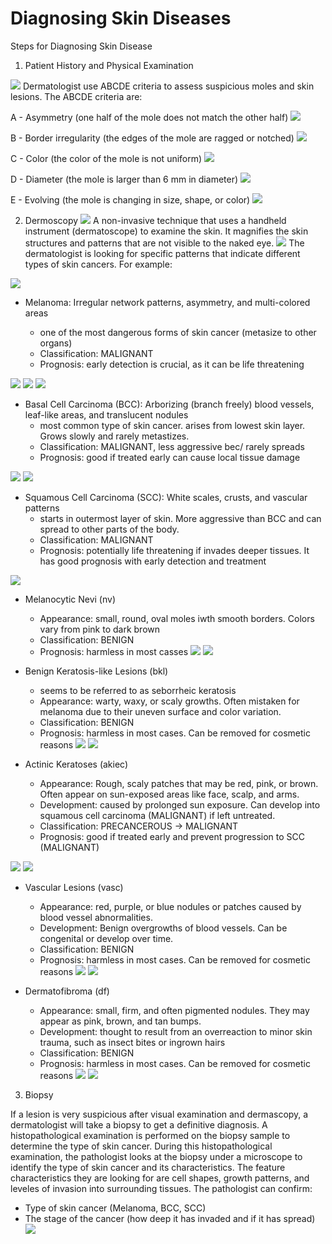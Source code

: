 # Diagnosing Skin Diseases

Steps for Diagnosing Skin Disease


1. Patient History and Physical Examination


![](ui/abcde.jpeg)
Dermatologist use ABCDE criteria to assess suspicious moles and skin lesions. The ABCDE criteria are:

A - Asymmetry (one half of the mole does not match the other half)
![](ui/assymetry.jpeg)

B - Border irregularity (the edges of the mole are ragged or notched)
![](ui/border.jpeg)

C - Color (the color of the mole is not uniform)
![](ui/color.jpeg)

D - Diameter (the mole is larger than 6 mm in diameter)
![](ui/diameter.jpeg)

E - Evolving (the mole is changing in size, shape, or color)
![](ui/evolving.jpeg)


2. Dermoscopy
![](ui/dermoscopy.png)
A non-invasive technique that uses a handheld instrument (dermatoscope) to examine the skin. It magnifies the skin structures and patterns that are not visible to the naked eye.
![](ui/dermascopy_example.jpeg)
The dermatologist is looking for specific patterns that indicate different types of skin cancers. For example:

![](ui/var_skin_cancers.jpeg)


- Melanoma: Irregular network patterns, asymmetry, and multi-colored areas

    - one of the most dangerous forms of skin cancer (metasize to other organs)
    - Classification: MALIGNANT
    - Prognosis: early detection is crucial, as it can be life threatening

![](ui/melanoma.jpeg)
![](ui/melanoma3.png)
![](ui/melanoma4.jpeg)

- Basal Cell Carcinoma (BCC): Arborizing (branch freely) blood vessels, leaf-like areas, and translucent nodules
    - most common type of skin cancer. arises from lowest skin layer. Grows slowly and rarely metastizes.
    - Classification: MALIGNANT, less aggressive bec/ rarely spreads
    - Prognosis: good if treated early can cause local tissue damage

![](ui/basalcellcarcinoma.jpeg)
![](ui/bcc4.png)

- Squamous Cell Carcinoma (SCC): White scales, crusts, and vascular patterns
    - starts in outermost layer of skin. More aggressive than BCC and can spread to other parts of the body.
    - Classification: MALIGNANT
    - Prognosis: potentially life threatening if invades deeper tissues. It has good prognosis with early detection and treatment

![](ui/scc.jpeg)

- Melanocytic Nevi (nv)
    - Appearance: small, round, oval moles iwth smooth borders. Colors vary from pink to dark brown
    - Classification: BENIGN
    - Prognosis: harmless in most casses
![](ui/nv.jpeg)
![](ui/nv2.jpeg)


- Benign Keratosis-like Lesions (bkl)
    - seems to be referred to as seborrheic keratosis
    - Appearance: warty, waxy, or scaly growths. Often mistaken for melanoma due to their uneven surface and color variation.
    - Classification: BENIGN
    - Prognosis: harmless in most cases. Can be removed for cosmetic reasons
![](ui/bkl.jpeg)
![](ui/bkl2.jpeg)


- Actinic Keratoses (akiec)
    - Appearance: Rough, scaly patches that may be red, pink, or brown. Often appear on sun-exposed areas like face, scalp, and arms.
    - Development: caused by prolonged sun exposure. Can develop into squamous cell carcinoma (MALIGNANT) if left untreated.
    - Classification: PRECANCEROUS -> MALIGNANT
    - Prognosis: good if treated early and prevent progression to SCC (MALIGNANT)

![](ui/akiec2.jpeg)
![](ui/akiec3.jpeg)


- Vascular Lesions (vasc)
    - Appearance: red, purple, or blue nodules or patches caused by blood vessel abnormalities.
    - Development: Benign overgrowths of blood vessels. Can be congenital or develop over time.
    - Classification: BENIGN
    - Prognosis: harmless in most cases. Can be removed for cosmetic reasons
![](ui/vasc.jpeg)
![](ui/vasc2.jpeg)

- Dermatofibroma (df)
    - Appearance: small, firm, and often pigmented nodules. They may appear as pink, brown, and tan bumps.
    - Development: thought to result from an overreaction to minor skin trauma, such as insect bites or ingrown hairs
    - Classification: BENIGN
    - Prognosis: harmless in most cases. Can be removed for cosmetic reasons
![](ui/df.png)
![](ui/df2.jpeg)

3. Biopsy

If a lesion is very suspicious after visual examination and dermascopy, a dermatologist will take a biopsy to get a definitive diagnosis. A histopathological examination is performed on the biopsy sample to determine the type of skin cancer. During this histopathological examination, the pathologist looks at the biopsy under a microscope to identify the type of skin cancer and its characteristics. The feature characteristics they are looking for are cell shapes, growth patterns, and leveles of invasion into surrounding tissues. The pathologist can confirm:
- Type of skin cancer (Melanoma, BCC, SCC)
- The stage of the cancer (how deep it has invaded and if it has spread)
![](ui/histo_path.png)

